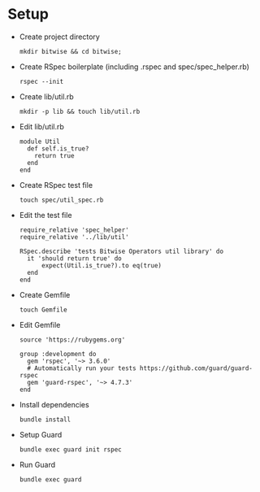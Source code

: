 # Setup

* Create project directory
  ```
  mkdir bitwise && cd bitwise;
  ```
* Create RSpec boilerplate (including .rspec and spec/spec_helper.rb)
  ```
  rspec --init
  ```
* Create lib/util.rb
  ```
  mkdir -p lib && touch lib/util.rb
  ```
* Edit lib/util.rb
  ```
  module Util
    def self.is_true?
      return true
    end
  end
  ```
* Create RSpec test file
  ```
  touch spec/util_spec.rb
  ```

* Edit the test file
  ```
  require_relative 'spec_helper'
  require_relative '../lib/util'

  RSpec.describe 'tests Bitwise Operators util library' do
    it 'should return true' do
        expect(Util.is_true?).to eq(true)
    end
  end
  ```

* Create Gemfile
  ```
  touch Gemfile
  ```

* Edit Gemfile
  ```
  source 'https://rubygems.org'

  group :development do
    gem 'rspec', '~> 3.6.0'
    # Automatically run your tests https://github.com/guard/guard-rspec
    gem 'guard-rspec', '~> 4.7.3'
  end
  ```

* Install dependencies
  ```
  bundle install
  ```

* Setup Guard
  ```
  bundle exec guard init rspec
  ```

* Run Guard
  ```
  bundle exec guard
  ```
